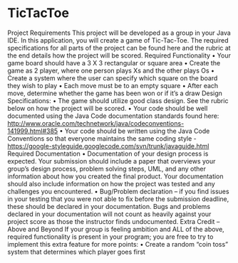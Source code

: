 # TicTacToe
Project Requirements
This project will be developed as a group in your Java IDE. In this application, you will create a game of Tic-Tac-Toe.   The required specifications for all parts of the project can be found here and the rubric at the end details how the project will be scored. 
Required Functionality 
•	Your game board should have a 3 X 3 rectangular or square area 
•	Create the game as 2 player, where one person plays Xs and the other plays Os 
•	Create a system where the user can specify which square on the board they wish to play 
•	Each move must be to an empty square 
•	After each move, determine whether the game has been won or if it’s a draw 
Design Specifications: 
•	The game should utilize good class design. See the rubric below on how the project will be scored. 
•	Your code should be well documented using the Java Code documentation standards found here: http://www.oracle.com/technetwork/java/codeconventions-141999.html#385 
•	Your code should be written using the Java Code Conventions so that everyone maintains the same coding style - https://google-styleguide.googlecode.com/svn/trunk/javaguide.html 
Required Documentation 
•	Documentation of your design process is expected.  Your submission should include a paper that overviews your group’s design process, problem solving steps, UML, and any other information about how you created the final product. Your documentation should also include information on how the project was tested and any challenges you encountered. 
•	Bug/Problem declaration – if you find issues in your testing that you were not able to fix before the submission deadline, these should be declared in your documentation.  Bugs and problems declared in your documentation will not count as heavily against your project score as those the instructor finds undocumented. 
Extra Credit – Above and Beyond 
If your group is feeling ambition and ALL of the above, required functionality is present in your program; you are free to try to implement this extra feature for more points: 
•	Create a random “coin toss” system that determines which player goes first 
